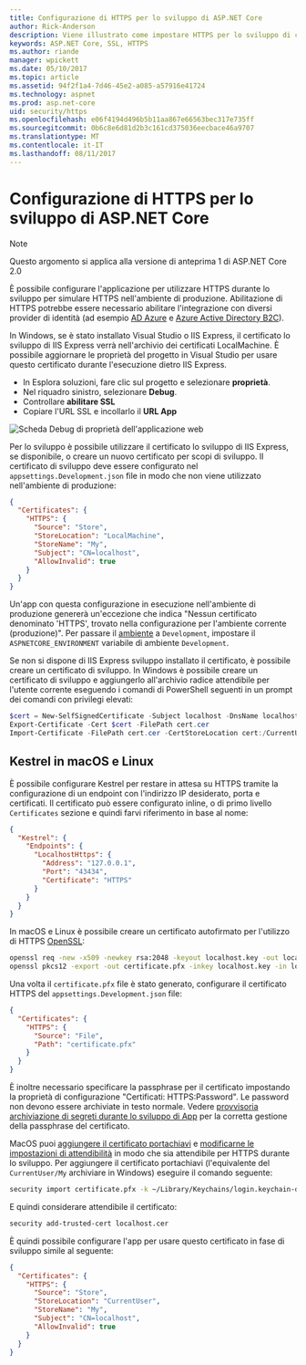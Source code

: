 ```yaml
---
title: Configurazione di HTTPS per lo sviluppo di ASP.NET Core
author: Rick-Anderson
description: Viene illustrato come impostare HTTPS per lo sviluppo di componenti di base di ASP.NET 2.0.
keywords: ASP.NET Core, SSL, HTTPS
ms.author: riande
manager: wpickett
ms.date: 05/10/2017
ms.topic: article
ms.assetid: 94f2f1a4-7d46-45e2-a085-a57916e41724
ms.technology: aspnet
ms.prod: asp.net-core
uid: security/https
ms.openlocfilehash: e06f4194d496b5b11aa867e66563bec317e735ff
ms.sourcegitcommit: 0b6c8e6d81d2b3c161cd375036eecbace46a9707
ms.translationtype: MT
ms.contentlocale: it-IT
ms.lasthandoff: 08/11/2017
---
```

# <a name="setting-up-https-for-development-in-aspnet-core"></a>Configurazione di HTTPS per lo sviluppo di ASP.NET Core

> [!NOTE] 
> Questo argomento si applica alla versione di anteprima 1 di ASP.NET Core 2.0

È possibile configurare l'applicazione per utilizzare HTTPS durante lo sviluppo per simulare HTTPS nell'ambiente di produzione. Abilitazione di HTTPS potrebbe essere necessario abilitare l'integrazione con diversi provider di identità (ad esempio [AD Azure](https://azure.microsoft.com/services/active-directory) e [Azure Active Directory B2C](https://azure.microsoft.com/services/active-directory-b2c)).

<a name="iisxpress"></a>

In Windows, se è stato installato Visual Studio o IIS Express, il certificato lo sviluppo di IIS Express verrà nell'archivio dei certificati LocalMachine. È possibile aggiornare le proprietà del progetto in Visual Studio per usare questo certificato durante l'esecuzione dietro IIS Express.

   * In Esplora soluzioni, fare clic sul progetto e selezionare **proprietà**.
   * Nel riquadro sinistro, selezionare **Debug**.
   * Controllare **abilitare SSL**
   * Copiare l'URL SSL e incollarlo il **URL App**

![Scheda Debug di proprietà dell'applicazione web](enforcing-ssl/_static/ssl.png)

Per lo sviluppo è possibile utilizzare il certificato lo sviluppo di IIS Express, se disponibile, o creare un nuovo certificato per scopi di sviluppo. Il certificato di sviluppo deve essere configurato nel `appsettings.Development.json` file in modo che non viene utilizzato nell'ambiente di produzione:

```json
{
  "Certificates": {
    "HTTPS": {
      "Source": "Store",
      "StoreLocation": "LocalMachine",
      "StoreName": "My",
      "Subject": "CN=localhost",
      "AllowInvalid": true
    }
  }
}
```

Un'app con questa configurazione in esecuzione nell'ambiente di produzione genererà un'eccezione che indica "Nessun certificato denominato 'HTTPS', trovato nella configurazione per l'ambiente corrente (produzione)". Per passare il [ambiente](xref:fundamentals/environments) a `Development`, impostare il `ASPNETCORE_ENVIRONMENT` variabile di ambiente `Development`.

Se non si dispone di IIS Express sviluppo installato il certificato, è possibile creare un certificato di sviluppo. In Windows è possibile creare un certificato di sviluppo e aggiungerlo all'archivio radice attendibile per l'utente corrente eseguendo i comandi di PowerShell seguenti in un prompt dei comandi con privilegi elevati:

```powershell
$cert = New-SelfSignedCertificate -Subject localhost -DnsName localhost -FriendlyName "ASP.NET Core Development" -KeyUsage DigitalSignature -TextExtension @("2.5.29.37={text}1.3.6.1.5.5.7.3.1") 
Export-Certificate -Cert $cert -FilePath cert.cer
Import-Certificate -FilePath cert.cer -CertStoreLocation cert:/CurrentUser/Root
```

<a name="OpenSSL"></a>

## <a name="kestrel-on--macos-and-linux"></a>Kestrel in macOS e Linux

È possibile configurare Kestrel per restare in attesa su HTTPS tramite la configurazione di un endpoint con l'indirizzo IP desiderato, porta e certificati. Il certificato può essere configurato inline, o di primo livello `Certificates` sezione e quindi farvi riferimento in base al nome:

```json
{
  "Kestrel": {
    "Endpoints": {
      "LocalhostHttps": {
        "Address": "127.0.0.1",
        "Port": "43434",
        "Certificate": "HTTPS"
      }
    }
  }
}

```

In macOS e Linux è possibile creare un certificato autofirmato per l'utilizzo di HTTPS [OpenSSL](https://www.openssl.org/):

```bash
openssl req -new -x509 -newkey rsa:2048 -keyout localhost.key -out localhost.cer -days 365 -subj /CN=localhost
openssl pkcs12 -export -out certificate.pfx -inkey localhost.key -in localhost.cer
```

Una volta il `certificate.pfx` file è stato generato, configurare il certificato HTTPS del `appsettings.Development.json` file:

```json
{
  "Certificates": {
    "HTTPS": {
      "Source": "File",
      "Path": "certificate.pfx"
    }
  }
}
```

È inoltre necessario specificare la passphrase per il certificato impostando la proprietà di configurazione "Certificati: HTTPS:Password". Le password non devono essere archiviate in testo normale. Vedere [provvisoria archiviazione di segreti durante lo sviluppo di App](app-secrets.md) per la corretta gestione della passphrase del certificato.

MacOS puoi [aggiungere il certificato portachiavi](https://support.apple.com/kb/PH20129?locale=en_US) e [modificarne le impostazioni di attendibilità](https://support.apple.com/kb/PH20127?locale=en_US&viewlocale=en_US) in modo che sia attendibile per HTTPS durante lo sviluppo. Per aggiungere il certificato portachiavi (l'equivalente del `CurrentUser/My` archiviare in Windows) eseguire il comando seguente:

```bash
security import certificate.pfx -k ~/Library/Keychains/login.keychain-db
```

E quindi considerare attendibile il certificato:

```bash
security add-trusted-cert localhost.cer
```

È quindi possibile configurare l'app per usare questo certificato in fase di sviluppo simile al seguente:

```json
{
  "Certificates": {
    "HTTPS": {
      "Source": "Store",
      "StoreLocation": "CurrentUser",
      "StoreName": "My",
      "Subject": "CN=localhost",
      "AllowInvalid": true
    }
  }
}
```
